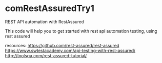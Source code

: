 # comRestAssuredTry1

REST API automation with RestAssured

This code will help you to get started with rest api automation testing, using rest assured

resources: https://github.com/rest-assured/rest-assured https://www.swtestacademy.com/api-testing-with-rest-assured/ http://toolsqa.com/rest-assured-tutorial/

